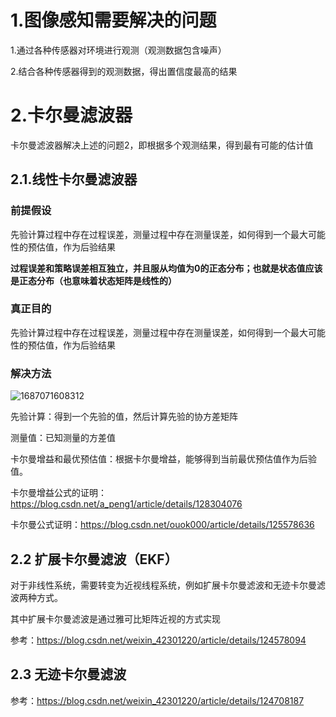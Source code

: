 # 1.图像感知需要解决的问题

1.通过各种传感器对环境进行观测（观测数据包含噪声）

2.结合各种传感器得到的观测数据，得出置信度最高的结果



# 2.卡尔曼滤波器

卡尔曼滤波器解决上述的问题2，即根据多个观测结果，得到最有可能的估计值

## 2.1.线性卡尔曼滤波器

### 前提假设

先验计算过程中存在过程误差，测量过程中存在测量误差，如何得到一个最大可能性的预估值，作为后验结果



**过程误差和策略误差相互独立，并且服从均值为0的正态分布；也就是状态值应该是正态分布（也意味着状态矩阵是线性的）**



### 真正目的

先验计算过程中存在过程误差，测量过程中存在测量误差，如何得到一个最大可能性的预估值，作为后验结果



### 解决方法

![1687071608312](D:\DayDayUp\favor\robot\assets\kalman_filter)



先验计算：得到一个先验的值，然后计算先验的协方差矩阵

测量值：已知测量的方差值

卡尔曼增益和最优预估值：根据卡尔曼增益，能够得到当前最优预估值作为后验值。





卡尔曼增益公式的证明：https://blog.csdn.net/a_peng1/article/details/128304076

卡尔曼公式证明：https://blog.csdn.net/ouok000/article/details/125578636



## 2.2 扩展卡尔曼滤波（EKF）

对于非线性系统，需要转变为近视线程系统，例如扩展卡尔曼滤波和无迹卡尔曼滤波两种方式。



其中扩展卡尔曼滤波是通过雅可比矩阵近视的方式实现



参考：https://blog.csdn.net/weixin_42301220/article/details/124578094



## 2.3 无迹卡尔曼滤波

参考：https://blog.csdn.net/weixin_42301220/article/details/124708187





